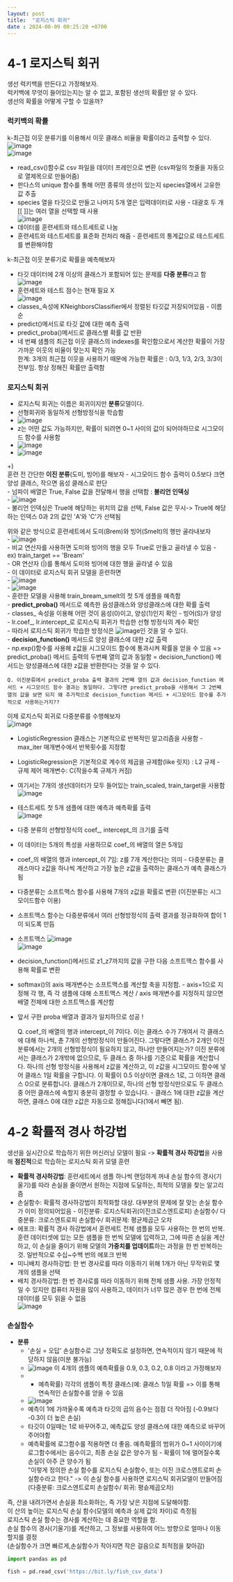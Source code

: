 ```yaml
---
layout: post
title:  "로지스틱 회귀"
date : 2024-08-09 00:25:20 +0700
---
```

# 4-1 로지스틱 회귀     
생선 럭키백을 만든다고 가정해보자.      
럭키백에 무엇이 들어있는지는 알 수 없고, 포함된 생선의 확률만 알 수 있다.      
생선의 확률을 어떻게 구할 수 있을까?     

### 럭키백의 확률
k-최근접 이웃 분류기를 이용해서 이웃 클래스 비율을 확률이라고 출력할 수 있다.     
![image](https://github.com/user-attachments/assets/7e64b8df-df30-443c-bb94-530bd6ddc9d1)     
![image](https://github.com/user-attachments/assets/3d6e6d49-e902-4d5d-8450-9f73dca0d5ee)     
- read_csv()함수로 csv 파일을 데이터 프레인으로 변환 (csv파일의 첫줄을 자동으로 열제목으로 만들어줌)     
- 판다스의 unique 함수를 통해 어떤 종류의 생선이 있는지 species열에서 고유한 값 추출     
- species 열을 타깃으로 만들고 나머지 5개 열은 입력데이터로 사용 - 대괄호 두 개 [[ ]]는 여러 열을 선택할 때 사용     
![image](https://github.com/user-attachments/assets/d4f63097-2748-416c-8503-20e49d6dfa48)     
- 데이터를 훈련세트와 테스트세트로 나눔     
- 훈련세트와 테스트세트를 표준화 전처리 해줌 - 훈련세트의 통계값으로 테스트세트를 변환해야함     

k-최근접 이웃 분류기로 확률을 예측해보자     
- 타깃 데이터에 2개 이상의 클래스가 포함되어 있는 문제를 **다중 분류**라고 함     
![image](https://github.com/user-attachments/assets/f342cdab-a261-4dbf-82f7-7543dbdd6326)     
- 훈련세트와 테스트 점수는 현재 필요 X     
![image](https://github.com/user-attachments/assets/fb69694e-4b38-45ca-a0ca-03f13b79051f)     
- classes_속성에 KNeighborsClassifier에서 정렬된 타깃값 저장되어있음 - 이름순     
- predict()메서드로 타깃 값에 대한 예측 출력     
- predict_proba()메서드로 클래스별 확률 값 반환     
- 네 번째 샘플의 최근접 이웃 클래스의 indexes를 확인함으로서 계산한 확률이 가장 가까운 이웃의 비율이 맞는지 확인 가능     
한계: 3개의 최근접 이웃을 사용하기 때문에 가능한 확률은 : 0/3, 1/3, 2/3, 3/3이 전부임. 항상 정해진 확률만 출력함     

### 로지스틱 회귀     
- 로지스틱 회귀는 이름은 회귀이지만 **분류**모델이다.     
- 선형회귀와 동일하게 선형방정식을 학습함    
- ![image](https://github.com/user-attachments/assets/617f93d7-0f24-436e-8033-391fcd542640)     
- z는 어떤 값도 가능하지만, 확률이 되려면 0~1 사이의 값이 되어야하므로 시그모이드 함수를 사용함     
-  ![image](https://github.com/user-attachments/assets/75f74c74-a6d0-496d-846f-6d7fc26ff47c)     
-  ![image](https://github.com/user-attachments/assets/62b8f5aa-0e66-4504-ac09-b664d00859e4)

+)     
훈련 전 간단한 **이진 분류**(도미, 빙어)를 해보자 - 시그모이드 함수 출력이 0.5보다 크면 양성 클래스, 작으면 음성 클래스로 판단     
    - 넘파이 배열은 True, False 값을 전달해서 행을 선택함 : **불리언 인덱싱**     
    - ![image](https://github.com/user-attachments/assets/206c589a-143d-46d4-ae3f-aeecee588081)     
    - 불리언 인덱싱은 True에 해당하는 위치의 값을 선택, False 값은 무시-> True에 해당하는 인덱스 0과 2의 값인 'A'와 'C'가 선택됨     

위와 같은 방식으로 훈련세트에서 도미(Brem)와 빙어(Smelt)의 행만 골라내보자     
    - ![image](https://github.com/user-attachments/assets/ecb55756-3497-425f-b6d1-d1bb268a7f7b)     
    - 비교 연산자를 사용하면 도미와 빙어의 행을 모두 True로 만들고 골라낼 수 있음 - ex) train_target == 'Bream'     
    - OR 연산자 (|)를 통해서 도미와 빙어에 대한 행을 골라낼 수 있음     
    - 이 데이터로 로지스틱 회귀 모델을 훈련하면     
    - ![image](https://github.com/user-attachments/assets/30068c95-1cce-46fb-bd7f-8c4810bbfdb5)     
    - ![image](https://github.com/user-attachments/assets/d6d4e5c2-f7f3-496d-9979-33143444454c)     
    - 훈련한 모델을 사용해 train_bream_smelt의 첫 5개 샘플을 예측함     
    - **predict_proba()** 메서드로 예측한 음성클래스와 양성클래스에 대한 확률 출력     
    - classes_ 속성을 이용해 어떤 것이 음성(0)이고, 양성(1)인지 확인 - 빙어(S)가 양성     
    - lr.coef_, lr.intercept_로 로지스틱 회귀가 학습한 선형 방정식의 계수 확인     
    - 따라서 로지스틱 회귀가 학습한 방정식은 ![image](https://github.com/user-attachments/assets/3a1269b2-9d74-419c-95c1-f6621ccd36d6)인 것을 알 수 있다.     
    - **decision_function()** 메서드로 양성 클래스에 대한 z값 출력     
    - np.exp()함수를 사용해 z값을 시그모이드 함수에 통과시켜 확률을 얻을 수 있음 => predict_proba() 메서드 출력의 두번째 열의 값과 동일함  = decision_function() 메서드는 양성클래스에 대한 z값을 반환한다는 것을 알 수 있다.      
    
    Q. 이진분류에서 predict_proba 출력 결과의 2번째 열의 값과 decision_function 메서드 + 시그모이드 함수 결과는 동일하다. 그렇다면 predict_proba을 사용해서 그 2번째 열의 값을 보면 되지 왜 추가적으로 decision_function 메서드 + 시그모이드 함수를 추가적으로 사용하는거지??


이제 로지스틱 회귀로 다중분류를 수행해보자     
![image](https://github.com/user-attachments/assets/2ca1b690-a1b3-40fa-bfb6-61677c7def98)     
- LogisticRegression 클래스는 기본적으로 반복적인 알고리즘을 사용함 - max_iter 매개변수에서 반복횟수를 지정함     
- LogisticRegression은 기본적으로 계수의 제곱을 규제함(like 릿지) : L2 규제 - 규제 제어 매개변수: C(작을수록 규제가 커짐)     
- 여기서는 7개의 생선데이터가 모두 들어있는 train_scaled, train_target을 사용함     
![image](https://github.com/user-attachments/assets/123e991a-87ed-463d-ba25-8f0f5e312909)     
- 테스트세트 첫 5개 샘플에 대한 예측과 예측확률 출력     
![image](https://github.com/user-attachments/assets/981b9644-d768-4ba8-b89b-363fe766f94a)     
- 다중 분류의 선형방정식의 coef_, intercept_의 크기를 출력     
- 이 데이터는 5개의 특성을 사용하므로 coef_의 배열의 열은 5개임     
- coef_의 배열의 행과 intercept_이 7임: z를 7개 계산한다는 의미 - 다중분류는 클래스마다 z값을 하나씩 계산하고 가장 높은 z값을 출력하는 클래스가 예측 클래스가 됨     
- 다중분류는 소프트맥스 함수를 사용해 7개의 z값을 확률로 변환 (이진분류는 시그모이드함수 이용)     
- 소프트맥스 함수는 다중분류에서 여러 선형방정식의 출력 결과를 정규화하여 합이 1이 되도록 만듬     
- 소프트맥스 ![image](https://github.com/user-attachments/assets/917393b0-2b75-4564-8056-07896d1c687d)     
![image](https://github.com/user-attachments/assets/b3c13370-090e-4b49-85ae-d1ab68b0b78c)          
- decision_function()메서드로 z1_z7까지의 값을 구한 다음 소프트맥스 함수를 사용해 확률로 변환     
- softmax()의 axis 매개변수는 소프트맥스를 계산할 축을 지정함. - axis=1으로 지정해 각 행, 즉 각 샘플에 대해 소프트맥스 계산 / axis 매개변수를 지정하지 않으면 배열 전체에 대한 소프트맥스를 계산함     
- 앞서 구한 proba 배열과 결과가 일치하므로 성공 !     

    Q. coef_의 배열의 행과 intercept_이 7이다. 이는 클래스 수가 7개여서 각 클래스에 대해 하나씩, 촏 7개의 선형방정식이 만들어진다. 그렇다면 클래스가 2개인 이진분류에서는 2개의 선형방정식이 필요하지 않고, 하나만 만들어지는가?
      이진 분류에서는 클래스가 2개밖에 없으므로, 두 클래스 중 하나를 기준으로 확률을 계산합니다.
      하나의 선형 방정식을 사용해서 z값을 계산하고, 이 z값을 시그모이드 함수에 넣어 클래스 1일 확률을 구합니다. 이 확률이 0.5 이상이면 클래스 1로, 그 이하면 클래스 0으로 분류합니다.
      클래스가 2개이므로, 하나의 선형 방정식만으로도 두 클래스 중 어떤 클래스에 속할지 충분히 결정할 수 있습니다. - 클래스 1에 대한 z값을 계산하면, 클래스 0에 대한 z값은 자동으로 정해집니다(1에서 빼면 됨).



# 4-2 확률적 경사 하강법     
생선을 실시간으로 학습하기 위한 머신러닝 모델이 필요 -> **확률적 경사 하강법**을 사용해 **점진적**으로 학습하는 로지스틱 회귀 모델 훈련     
- **확률적 경사하강법**: 훈련세트에서 샘플 하나씩 랜덤하게 꺼내 손실 함수의 경사(기울기)를 따라 손실을 줄이면서 원하는 지점에 도달하는, 최적의 모델을 찾는 알고리즘     
- 손실함수: 확률적 경사하강법이 최적화할 대상. 대부분의 문제에 잘 맞는 손실 함수가 이미 정의되어있음 - 이진분류: 로지스틱회귀(이진크로스엔트로피) 손실함수/ 다중분류: 크로스엔트로피 손실함수/ 회귀문제: 평균제곱근 오차     
- 에포크: 확률적 경사 하강법에서 훈련세트 전체 샘플을 모두 사용하는 한 번의 반복. 훈련 데이터셋에 있는 모든 샘플을 한 번씩 모델에 입력하고, 그에 따른 손실을 계산하고, 이 손실을 줄이기 위해 모델의 **가중치를 업데이트**하는 과정을 한 번 반복하는 것. 일반적으로 수십~수백 번의 에포크 반복     
- 미니배치 경사하강법: 한 번 경사로를 따라 이동하기 위해 1개가 아닌 무작위로 몇 개의 샘플을 선택     
- 배치 경사하강법: 한 번 경사로를 따라 이동하기 위해 전체 샘플 사용. 가장 안정적일 수 있지만 컴퓨터 자원을 많이 사용하고, 데이터가 너무 많은 경우 한 번에 전체 데이터를 모두 읽을 수 없음     
![image](https://github.com/user-attachments/assets/ce3b1170-a9f8-4b55-9658-84a905b6d04c)     

### 손실함수     
- **분류**     
  - '손실 = 오답' 손실함수로 그냥 정확도로 설정하면, 연속적이지 않기 때문에 적당하지 않음(미분 불가능)     
  -  ![image](https://github.com/user-attachments/assets/697576e8-4951-4cf2-ac85-85dabfb200a7) 이 4개의 샘플의 예측확률을 0.9, 0.3, 0.2, 0.8 이라고 가정해보자     
  -  * 예측확률) 각각의 샘플이 특정 클래스(예: 클래스 1)일 확률 => 이를 통해 연속적인 손실함수를 얻을 수 있음     
  - ![image](https://github.com/user-attachments/assets/75391ed7-ed3e-41d3-9152-3b9ad3d123d2)     
  - 예측이 1에 가까울수록 예측과 타깃의 곱의 음수는 점점 더 작아짐 (-0.9보다 -0.3이 더 높은 손실)     
  - 타깃이 0일때는 1로 바꾸어주고, 예측값도 양성 클래스에 대한 예측으로 바꾸어주어야함     
  - 예측확률에 로그함수를 적용하면 더 좋음. 예측확률의 범위가 0~1 사이이기에 로그함수에서는 음수이고, 최종 손실 값은 양수가 됨 - 확률이 1에 멀어질수록 손실이 아주 큰 양수가 됨     
"이렇게 정의한 손실 함수를 로지스틱 손실함수, 또는 이진 크로스엔트로피 손실함수라고 한다." -> 이 손실 함수를 사용하면 로지스틱 회귀모델이 만들어짐 (다중분류: 크로스엔트로피 손실함수/ 회귀: 평슌제곱오차)     

즉, 산을 내려가면서 손실을 최소화하는, 즉 가장 낮은 지점에 도달해야함.      
이 산의 높이는 로지스틱 손실 함수(모델의 예측과 실제 값의 차이)로 측정됨      
로지스틱 손실 함수는 경사를 계산하는 데 중요한 역할을 함.      
손실 함수의 경사(기울기)를 계산하고, 그 정보를 사용하여 어느 방향으로 얼마나 이동할지를 결정     
(손실함수가 크면 빠르게,손실함수가 작아지면 작은 걸음으로 최적점을 찾아감)     
```python
import pandas as pd

fish = pd.read_csv('https://bit.ly/fish_csv_data')













